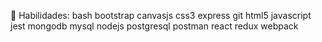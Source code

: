 


🧰 Habilidades:
bash bootstrap canvasjs css3 express git html5 javascript jest mongodb mysql nodejs postgresql postman react redux webpack

